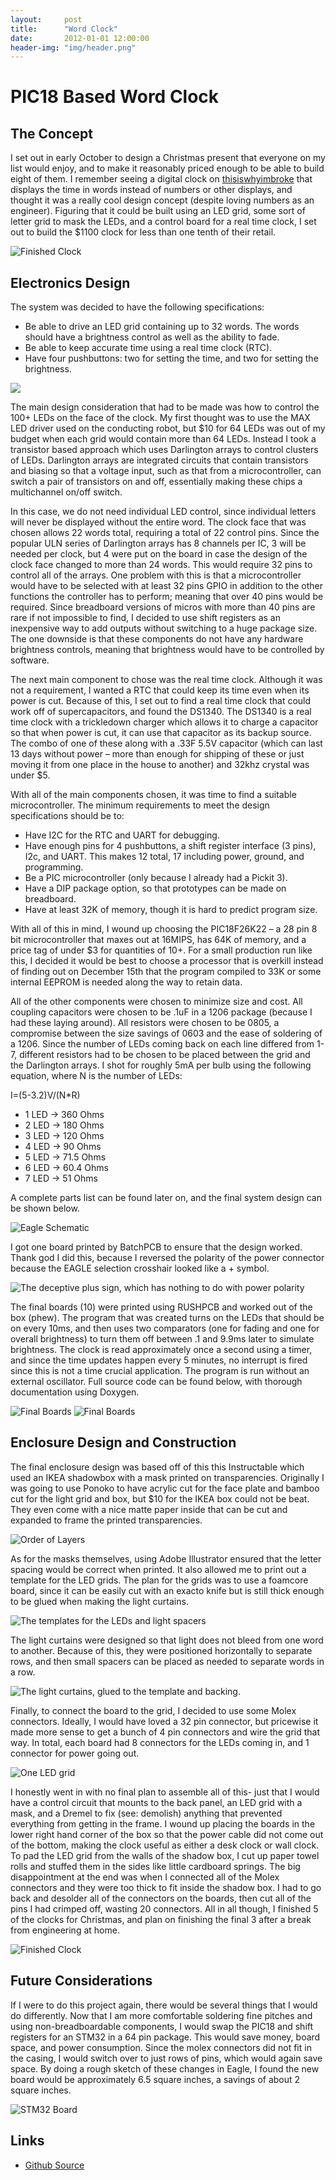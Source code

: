 ```yaml
---
layout:     post
title:      "Word Clock"
date:       2012-01-01 12:00:00
header-img: "img/header.png"
---
```


# PIC18 Based Word Clock

## The Concept

I set out in early October to design a Christmas present that everyone on my list would enjoy, and to make it reasonably priced enough to be able to build eight of them. I remember seeing a digital clock on [thisiswhyimbroke](https://thisiswhyimbroke.com) that displays the time in words instead of numbers or other displays, and thought it was a really cool design concept (despite loving numbers as an engineer). Figuring that it could be built using an LED grid, some sort of letter grid to mask the LEDs, and a control board for a real time clock, I set out to build the $1100 clock for less than one tenth of their retail.

![Finished Clock](/img/clock_finished.jpg)

## Electronics Design

The system was decided to have the following specifications:

- Be able to drive an LED grid containing up to 32 words. The words should have a brightness control as well as the ability to fade.
- Be able to keep accurate time using a real time clock (RTC).
- Have four pushbuttons: two for setting the time, and two for setting the brightness.

![](/img/clock_system.png)

The main design consideration that had to be made was how to control the 100+ LEDs on the face of the clock. My first thought was to use the MAX LED driver used on the conducting robot, but $10 for 64 LEDs was out of my budget when each grid would contain more than 64 LEDs. Instead I took a transistor based approach which uses Darlington arrays to control clusters of LEDs. Darlington arrays are integrated circuits that contain transistors and biasing so that a voltage input, such as that from a microcontroller, can switch a pair of transistors on and off, essentially making these chips a multichannel on/off switch.

In this case, we do not need individual LED control, since individual letters will never be displayed without the entire word. The clock face that was chosen allows 22 words total, requiring a total of 22 control pins. Since the popular ULN series of Darlington arrays has 8 channels per IC, 3 will be needed per clock, but 4 were put on the board in case the design of the clock face changed to more than 24 words. This would require 32 pins to control all of the arrays. One problem with this is that a microcontroller would have to be selected with at least 32 pins GPIO in addition to the other functions the controller has to perform; meaning that over 40 pins would be required. Since breadboard versions of micros with more than 40 pins are rare if not impossible to find, I decided to use shift registers as an inexpensive way to add outputs without switching to a huge package size. The one downside is that these components do not have any hardware brightness controls, meaning that brightness would have to be controlled by software.

The next main component to chose was the real time clock. Although it was not a requirement, I wanted a RTC that could keep its time even when its power is cut. Because of this, I set out to find a real time clock that could work off of supercapacitors, and found the DS1340. The DS1340 is a real time clock with a trickledown charger which allows it to charge a capacitor so that when power is cut, it can use that capacitor as its backup source. The combo of one of these along with a .33F 5.5V capacitor (which can last 13 days without power – more than enough for shipping of these or just moving it from one place in the house to another) and 32khz crystal was under $5.

With all of the main components chosen, it was time to find a suitable microcontroller. The minimum requirements to meet the design specifications should be to:

- Have I2C for the RTC and UART for debugging.
- Have enough pins for 4 pushbuttons, a shift register interface (3 pins), I2c, and UART. This makes 12 total, 17 including power, ground, and programming.
- Be a PIC microcontroller (only because I already had a Pickit 3).
- Have a DIP package option, so that prototypes can be made on breadboard.
- Have at least 32K of memory, though it is hard to predict program size.

With all of this in mind, I wound up choosing the PIC18F26K22 – a 28 pin 8 bit microcontroller that maxes out at 16MIPS, has 64K of memory, and a price tag of under $3 for quantities of 10+. For a small production run like this, I decided it would be best to choose a processor that is overkill instead of finding out on December 15th that the program compiled to 33K or some internal EEPROM is needed along the way to retain data.

All of the other components were chosen to minimize size and cost. All coupling capacitors were chosen to be .1uF in a 1206 package (because I had these laying around). All resistors were chosen to be 0805, a compromise between the size savings of 0603 and the ease of soldering of a 1206. Since the number of LEDs coming back on each line differed from 1-7, different resistors had to be chosen to be placed between the grid and the Darlington arrays. I shot for roughly 5mA per bulb using the following equation, where N is the number of LEDs:

I=(5-3.2)V/(N*R)

- 1	LED -> 360 Ohms
- 2	LED -> 180 Ohms
- 3	LED -> 120 Ohms
- 4	LED -> 90 Ohms
- 5	LED -> 71.5 Ohms
- 6	LED -> 60.4 Ohms
- 7	LED -> 51 Ohms

A complete parts list can be found later on, and the final system design can be shown below.

![Eagle Schematic](/img/clock_schematic.png)

I got one board printed by BatchPCB to ensure that the design worked. Thank god I did this, because I reversed the polarity of the power connector because the EAGLE selection crosshair looked like a + symbol.

![The deceptive plus sign, which has nothing to do with power polarity](/img/clock_power.jpg)

The final boards (10) were printed using RUSHPCB and worked out of the box (phew). The program that was created turns on the LEDs that should be on every 10ms, and then uses two comparators (one for fading and one for overall brightness) to turn them off between .1 and 9.9ms later to simulate brightness. The clock is read approximately once a second using a timer, and since the time updates happen every 5 minutes, no interrupt is fired since this is not a time crucial application. The program is run without an external oscillator. Full source code can be found below, with thorough documentation using Doxygen.

![Final Boards](/img/clock_top.JPG)
![Final Boards](/img/clock_small.JPG)

## Enclosure Design and Construction

The final enclosure design was based off of this this Instructable which used an IKEA shadowbox with a mask printed on transparencies. Originally I was going to use Ponoko to have acrylic cut for the face plate and bamboo cut for the light grid and box, but $10 for the IKEA box could not be beat. They even come with a nice matte paper inside that can be cut and expanded to frame the printed transparencies.

![Order of Layers](/img/clock_layers.png)

As for the masks themselves, using Adobe Illustrator ensured that the letter spacing would be correct when printed. It also allowed me to print out a template for the LED grids. The plan for the grids was to use a foamcore board, since it can be easily cut with an exacto knife but is still thick enough to be glued when making the light curtains.

![The templates for the LEDs and light spacers](/img/clock_template.JPG)

The light curtains were designed so that light does not bleed from one word to another. Because of this, they were positioned horizontally to separate rows, and then small spacers can be placed as needed to separate words in a row.

![The light curtains, glued to the template and backing.](/img/clock_rows.JPG)

Finally, to connect the board to the grid, I decided to use some Molex connectors. Ideally, I would have loved a 32 pin connector, but pricewise it made more sense to get a bunch of 4 pin connectors and wire the grid that way. In total, each board had 8 connectors for the LEDs coming in, and 1 connector for power going out.

![One LED grid](/img/clock_grid.JPG)

I honestly went in with no final plan to assemble all of this- just that I would have a control circuit that mounts to the back panel, an LED grid with a mask, and a Dremel to fix (see: demolish) anything that prevented everything from getting in the frame. I wound up placing the boards in the lower right hand corner of the box so that the power cable did not come out of the bottom, making the clock useful as either a desk clock or wall clock. To pad the LED grid from the walls of the shadow box, I cut up paper towel rolls and stuffed them in the sides like little cardboard springs. The big disappointment at the end was when I connected all of the Molex connectors and they were too thick to fit inside the shadow box. I had to go back and desolder all of the connectors on the boards, then cut all of the pins I had crimped off, wasting 20 connectors. All in all though, I finished 5 of the clocks for Christmas, and plan on finishing the final 3 after a break from engineering at home.

![Finished Clock](/img/clock_finished.jpg)

## Future Considerations

If I were to do this project again, there would be several things that I would do differently. Now that I am more comfortable soldering fine pitches and using non-breadboardable components, I would swap the PIC18 and shift registers for an STM32 in a 64 pin package. This would save money, board space, and power consumption. Since the molex connectors did not fit in the casing, I would switch over to just rows of pins, which would again save space. By doing a rough sketch of these changes in Eagle, I found the new board would be approximately 6.5 square inches, a savings of about 2 square inches.

![STM32 Board](/img/clock_stm32.jpg)

## Links

- [Github Source](https://github.com/Carrigan/PIC18Q2)
